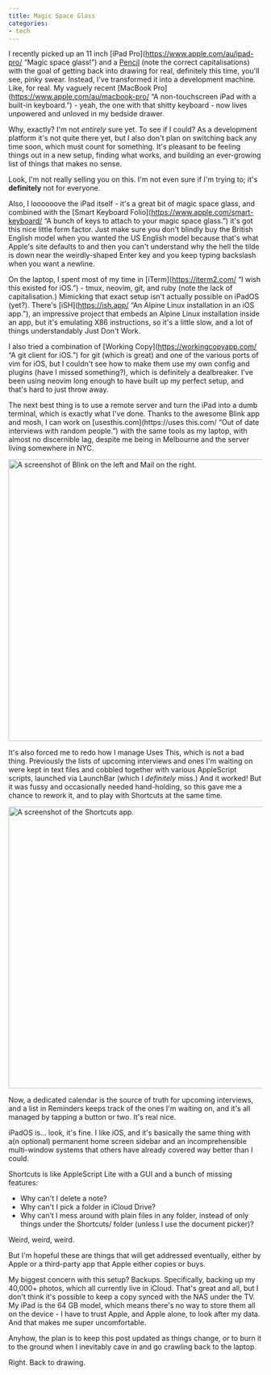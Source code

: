 ```yaml
---
title: Magic Space Glass
categories:
- tech
---
```


I recently picked up an 11 inch [iPad Pro](https://www.apple.com/au/ipad-pro/ “Magic space glass!”) and a [Pencil](https://www.apple.com/au/apple-pencil/ "It’s just like a pencil, kinda.") (note the correct capitalisations) with the goal of getting back into drawing for real, definitely this time, you'll see, pinky swear. Instead, I've transformed it into a development machine. Like, for real. My vaguely recent [MacBook Pro](https://www.apple.com/au/macbook-pro/ “A non-touchscreen iPad with a built-in keyboard.”) - yeah, the one with that shitty keyboard - now lives unpowered and unloved in my bedside drawer.

Why, exactly? I'm not *entirely* sure yet. To see if I could? As a development platform it's not quite there yet, but I also don't plan on switching back any time soon, which must count for something. It's pleasant to be feeling things out in a new setup, finding what works, and building an ever-growing list of things that makes no sense.

Look, I'm not really selling you on this. I'm not even sure if I'm trying to; it's **definitely** not for everyone.

Also, I loooooove the iPad itself - it's a great bit of magic space glass, and combined with the [Smart Keyboard Folio](https://www.apple.com/smart-keyboard/ “A bunch of keys to attach to your magic space glass.”) it's got this nice little form factor. Just make sure you don't blindly buy the British English model when you wanted the US English model because that's what Apple's site defaults to and then you can't understand why the hell the tilde is down near the weirdly-shaped Enter key and you keep typing backslash when you want a newline.

On the laptop, I spent most of my time in [iTerm](https://iterm2.com/ “I wish this existed for iOS.”) - tmux, neovim, git, and ruby (note the lack of capitalisation.) Mimicking that exact setup isn't actually possible on iPadOS (yet?). There's [iSH](https://ish.app/ “An Alpine Linux installation in an iOS app.”), an impressive project that embeds an Alpine Linux installation inside an app, but it's emulating X86 instructions, so it's a little slow, and a lot of things understandably Just Don't Work.

I also tried a combination of [Working Copy](https://workingcopyapp.com/ “A git client for iOS.”) for git (which is great) and one of the various ports of vim for iOS, but I couldn't see how to make them use my own config and plugins (have I missed something?), which is definitely a dealbreaker. I've been using neovim long enough to have built up my perfect setup, and that's hard to just throw away.

The next best thing is to use a remote server and turn the iPad into a dumb terminal, which is exactly what I've done. Thanks to the awesome Blink app and mosh, I can work on [usesthis.com](https://uses this.com/ “Out of date interviews with random people.”) with the same tools as my laptop, with almost no discernible lag, despite me being in Melbourne and the server living somewhere in NYC.

<img src="/images/posts/blink_and_mail.jpg" width="800" height="558" alt="A screenshot of Blink on the left and Mail on the right."> 

It's also forced me to redo how I manage Uses This, which is not a bad thing. Previously the lists of upcoming interviews and ones I'm waiting on were kept in text files and cobbled together with various AppleScript scripts, launched via LaunchBar (which I *definitely* miss.) And it worked! But it was fussy and occasionally needed hand-holding, so this gave me a chance to rework it, and to play with Shortcuts at the same time.

<img src="/images/posts/shortcuts.jpg" width="800" height="558" alt="A screenshot of the Shortcuts app."> 

Now, a dedicated calendar is the source of truth for upcoming interviews, and a list in Reminders keeps track of the ones I'm waiting on, and it's all managed by tapping a button or two. It's real nice.

iPadOS is... look, it's fine. I like iOS, and it's basically the same thing with a(n optional) permanent home screen sidebar and an incomprehensible multi-window systems that others have already covered way better than I could.

Shortcuts is like AppleScript Lite with a GUI and a bunch of missing features:

- Why can't I delete a note?
- Why can't I pick a folder in iCloud Drive?
- Why can’t I mess around with plain files in any folder, instead of only things under the Shortcuts/ folder (unless I use the document picker)?

Weird, weird, weird.

But I'm hopeful these are things that will get addressed eventually, either by Apple or a third-party app that Apple either copies or buys. 

My biggest concern with this setup? Backups. Specifically, backing up my 40,000+ photos, which all currently live in iCloud. That's great and all, but I don't think it's possible to keep a copy synced with the NAS under the TV. My iPad is the 64 GB model, which means there's no way to store them all on the device - I have to trust Apple, and Apple alone, to look after my data. And that makes me super uncomfortable. 

Anyhow, the plan is to keep this post updated as things change, or to burn it to the ground when I inevitably cave in and go crawling back to the laptop.

Right. Back to drawing.
